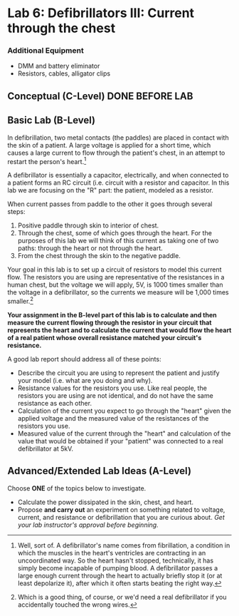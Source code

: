 # Lab 6: Defibrillators III: Current through the chest

### Additional Equipment

-   DMM and battery eliminator
-   Resistors, cables, alligator clips

## Conceptual (C-Level) DONE BEFORE LAB

## Basic Lab (B-Level)

In defibrillation, two metal contacts (the paddles) are placed in contact with the skin of a patient. A large voltage is applied for a short time, which causes a large current to flow through the patient's chest, in an attempt to restart the person's heart.[^1]

A defibrillator is essentially a capacitor, electrically, and when connected to a patient forms an RC circuit (i.e. circuit with a resistor and capacitor. In this lab we are focusing on the "R" part: the patient, modeled as a resistor.

When current passes from paddle to the other it goes through several steps:

1. Positive paddle through skin to interior of chest.
2. Through the chest, some of which goes through the heart. For the purposes of this lab we will think of this current as taking one of two paths: through the heart or not through the heart.
3. From the chest through the skin to the negative paddle.

Your goal in this lab is to set up a circuit of resistors to model this current flow. The resistors you are using are representative of the resistances in a human chest, but the voltage we will apply, 5V, is 1000 times smaller than the voltage in a defibrillator, so the currents we measure will be 1,000 times smaller.[^2]

**Your assignment in the B-level part of this lab is to calculate and then measure the current flowing through the resistor in your circuit that represents the heart and to calculate the current that would flow the heart of a real patient whose overall resistance matched your circuit's resistance.**

A good lab report should address all of these points:

+ Describe the circuit you are using to represent the patient and justify your model (i.e. what are you doing and why).
+ Resistance values for the resistors you use. Like real people, the resistors you are using are not identical, and do not have the same resistance as each other.
+ Calculation of the current you expect to go through the "heart" given the applied voltage and the measured value of the resistances of the resistors you use.
+ Measured value of the current through the "heart" and calculation of the value that would be obtained if your "patient" was connected to a real defibrillator at 5kV.


## Advanced/Extended Lab Ideas (A-Level)

Choose **ONE** of the topics below to investigate.

- Calculate the power dissipated in the skin, chest, and heart.
- Propose **and carry out** an experiment on something related to voltage, current, and resistance or defibrillation that you are curious about. *Get your lab instructor's approval before beginning.*

[^1]: Well, sort of. A defibrillator's name comes from fibrillation, a condition in which the muscles in the heart's ventricles are contracting in an uncoordinated way. So the heart hasn't stopped, technically, it has simply become incapable of pumping blood. A defibrillator passes a large enough current through the heart to actually briefly stop it (or at least depolarize it), after which it often starts beating the right way.

[^2]: Which is a good thing, of course, or we'd need a real defibrillator if you accidentally touched the wrong wires.
